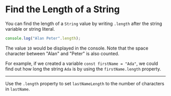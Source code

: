 # Find the Length of a String
You can find the length of a `String` value by writing `.length` after the string variable or string literal.
```js
console.log("Alan Peter".length);
```
The value `10` would be displayed in the console. Note that the space character between "Alan" and "Peter" is also counted.

For example, if we created a variable `const firstName = "Ada"`, we could find out how long the string `Ada` is by using the `firstName.length` property.

---
Use the `.length` property to set `lastNameLength` to the number of characters in `lastName`.